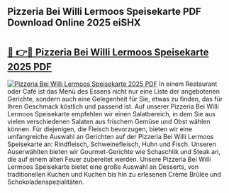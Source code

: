 ## Pizzeria Bei Willi Lermoos Speisekarte PDF Download Online 2025 eiSHX

# <h2><a href="http://gca9goq.nevu.top/?p=Pizzeria+Bei+Willi+Lermoos+Speisekarte">🔗 👉🔴 Pizzeria Bei Willi Lermoos Speisekarte 2025 PDF</a></h2>

[![Pizzeria Bei Willi Lermoos Speisekarte 2025 PDF](https://i.imgur.com/dBaPXMq.png)](http://gca9goq.nevu.top/?p=Pizzeria+Bei+Willi+Lermoos+Speisekarte)
In einem Restaurant oder Café ist das Menü des Essens nicht nur eine Liste der angebotenen Gerichte, sondern auch eine Gelegenheit für Sie, etwas zu finden, das für Ihren Geschmack köstlich und passend ist. Auf unserer Pizzeria Bei Willi Lermoos Speisekarte empfehlen wir einen Salatbereich, in dem Sie aus vielen verschiedenen Salaten aus frischem Gemüse und Obst wählen können. Für diejenigen, die Fleisch bevorzugen, bieten wir eine umfangreiche Auswahl an Gerichten auf der Pizzeria Bei Willi Lermoos Speisekarte an: Rindfleisch, Schweinefleisch, Huhn und Fisch. Unseren Auserwählten bieten wir Gourmet-Gerichte wie Schaschlik und Steak an, die auf einem alten Feuer zubereitet werden. Unsere Pizzeria Bei Willi Lermoos Speisekarte bietet eine große Auswahl an Desserts, von traditionellen Kuchen und Kuchen bis hin zu erlesenen Crème Brûlée und Schokoladenspezialitäten.
